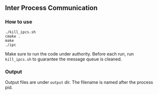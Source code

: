 ## Inter Process Communication

### How to use

```
./kill_ipcs.sh
cmake .
make
./ipc
```
Make sure to run the code under authority. Before each run, run `kill_ipcs.sh` to 
guarantee the message queue is cleaned. 

### Output
Output files are under `output` dir. The filename is named after the process pid.
